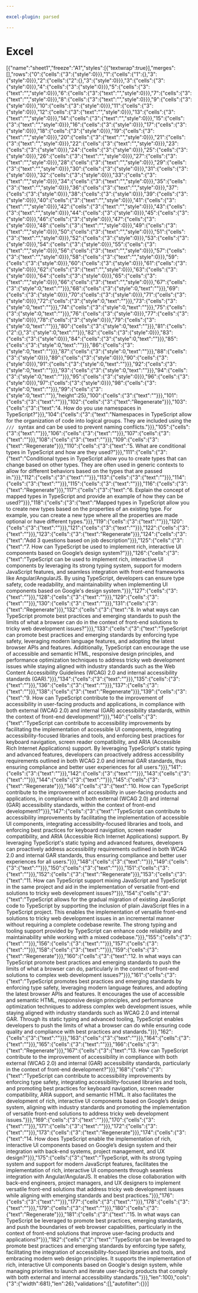 ```yaml
---

excel-plugin: parsed

---
```



# Excel
[{"name":"sheet1","freeze":"A1","styles":[{"textwrap":true}],"merges":[],"rows":{"0":{"cells":{"3":{"style":0}}},"1":{"cells":{"1":{},"3":{"style":0}}},"2":{"cells":{"2":{},"3":{"style":0}}},"3":{"cells":{"3":{"style":0}}},"4":{"cells":{"3":{"style":0}}},"5":{"cells":{"3":{"text":"","style":0}}},"6":{"cells":{"3":{"text":"","style":0}}},"7":{"cells":{"3":{"text":"","style":0}}},"8":{"cells":{"3":{"text":"","style":0}}},"9":{"cells":{"3":{"style":0}}},"10":{"cells":{"3":{"style":0}}},"11":{"cells":{"3":{"style":0}}},"12":{"cells":{"3":{"text":"","style":0}}},"13":{"cells":{"3":{"text":"","style":0}}},"14":{"cells":{"3":{"text":"","style":0}}},"15":{"cells":{"3":{"text":"","style":0}}},"16":{"cells":{"3":{"style":0}}},"17":{"cells":{"3":{"style":0}}},"18":{"cells":{"3":{"style":0}}},"19":{"cells":{"3":{"text":"","style":0}}},"20":{"cells":{"3":{"text":"","style":0}}},"21":{"cells":{"3":{"text":"","style":0}}},"22":{"cells":{"3":{"text":"","style":0}}},"23":{"cells":{"3":{"style":0}}},"24":{"cells":{"3":{"style":0}}},"25":{"cells":{"3":{"style":0}}},"26":{"cells":{"3":{"text":"","style":0}}},"27":{"cells":{"3":{"text":"","style":0}}},"28":{"cells":{"3":{"text":"","style":0}}},"29":{"cells":{"3":{"text":"","style":0}}},"30":{"cells":{"3":{"style":0}}},"31":{"cells":{"3":{"style":0}}},"32":{"cells":{"3":{"style":0}}},"33":{"cells":{"3":{"text":"","style":0}}},"34":{"cells":{"3":{"text":"","style":0}}},"35":{"cells":{"3":{"text":"","style":0}}},"36":{"cells":{"3":{"text":"","style":0}}},"37":{"cells":{"3":{"style":0}}},"38":{"cells":{"3":{"style":0}}},"39":{"cells":{"3":{"style":0}}},"40":{"cells":{"3":{"text":"","style":0}}},"41":{"cells":{"3":{"text":"","style":0}}},"42":{"cells":{"3":{"text":"","style":0}}},"43":{"cells":{"3":{"text":"","style":0}}},"44":{"cells":{"3":{"style":0}}},"45":{"cells":{"3":{"style":0}}},"46":{"cells":{"3":{"style":0}}},"47":{"cells":{"3":{"style":0}}},"48":{"cells":{"3":{"text":"","style":0}}},"49":{"cells":{"3":{"text":"","style":0}}},"50":{"cells":{"3":{"text":"","style":0}}},"51":{"cells":{"3":{"text":"","style":0}}},"52":{"cells":{"3":{"style":0}}},"53":{"cells":{"3":{"style":0}}},"54":{"cells":{"3":{"style":0}}},"55":{"cells":{"3":{"text":"","style":0}}},"56":{"cells":{"3":{"text":"","style":0}}},"57":{"cells":{"3":{"text":"","style":0}}},"58":{"cells":{"3":{"text":"","style":0}}},"59":{"cells":{"3":{"style":0}}},"60":{"cells":{"3":{"style":0}}},"61":{"cells":{"3":{"style":0}}},"62":{"cells":{"3":{"text":"","style":0}}},"63":{"cells":{"3":{"style":0}}},"64":{"cells":{"3":{"style":0}}},"65":{"cells":{"3":{"text":"","style":0}}},"66":{"cells":{"3":{"text":"","style":0}}},"67":{"cells":{"3":{"style":0,"text":""}}},"68":{"cells":{"3":{"style":0,"text":""}}},"69":{"cells":{"3":{"style":0}}},"70":{"cells":{"3":{"style":0}}},"71":{"cells":{"3":{"style":0}}},"72":{"cells":{"3":{"style":0,"text":""}}},"73":{"cells":{"3":{"style":0,"text":""}}},"74":{"cells":{"3":{"style":0,"text":""}}},"75":{"cells":{"3":{"style":0,"text":""}}},"76":{"cells":{"3":{"style":0}}},"77":{"cells":{"3":{"style":0}}},"78":{"cells":{"3":{"style":0}}},"79":{"cells":{"3":{"style":0,"text":""}}},"80":{"cells":{"3":{"style":0,"text":""}}},"81":{"cells":{"2":{},"3":{"style":0,"text":""}}},"82":{"cells":{"3":{"style":0}}},"83":{"cells":{"3":{"style":0}}},"84":{"cells":{"3":{"style":0,"text":""}}},"85":{"cells":{"3":{"style":0,"text":""}}},"86":{"cells":{"3":{"style":0,"text":""}}},"87":{"cells":{"3":{"style":0,"text":""}}},"88":{"cells":{"3":{"style":0}}},"89":{"cells":{"3":{"style":0}}},"90":{"cells":{"3":{"style":0}}},"91":{"cells":{"3":{"style":0,"text":""}}},"92":{"cells":{"3":{"style":0,"text":""}}},"93":{"cells":{"3":{"style":0,"text":""}}},"94":{"cells":{"3":{"style":0,"text":""}}},"95":{"cells":{"3":{"style":0}}},"96":{"cells":{"3":{"style":0}}},"97":{"cells":{"3":{"style":0}}},"98":{"cells":{"3":{"style":0,"text":""}}},"99":{"cells":{"3":{"style":0,"text":""}},"height":25},"100":{"cells":{"3":{"text":""}}},"101":{"cells":{"3":{"text":""}}},"102":{"cells":{"3":{"text":"Regenerate"}}},"103":{"cells":{"3":{"text":"4. How do you use namespaces in TypeScript?"}}},"104":{"cells":{"3":{"text":"Namespaces in TypeScript allow for the organization of code into logical groups. They are included using the `/// ` syntax and can be used to prevent naming conflicts."}}},"105":{"cells":{"3":{"text":""}}},"106":{"cells":{"3":{"text":""}}},"107":{"cells":{"3":{"text":""}}},"108":{"cells":{"3":{"text":""}}},"109":{"cells":{"3":{"text":"Regenerate"}}},"110":{"cells":{"3":{"text":"5. What are conditional types in TypeScript and how are they used?"}}},"111":{"cells":{"3":{"text":"Conditional types in TypeScript allow you to create types that can change based on other types. They are often used in generic contexts to allow for different behaviors based on the types that are passed in."}}},"112":{"cells":{"3":{"text":""}}},"113":{"cells":{"3":{"text":""}}},"114":{"cells":{"3":{"text":""}}},"115":{"cells":{"3":{"text":""}}},"116":{"cells":{"3":{"text":"Regenerate"}}},"117":{"cells":{"3":{"text":"6. Explain the concept of mapped types in TypeScript and provide an example of how they can be used?"}}},"118":{"cells":{"3":{"text":"Mapped types in TypeScript allow you to create new types based on the properties of an existing type. For example, you can create a new type where all the properties are made optional or have different types."}}},"119":{"cells":{"3":{"text":""}}},"120":{"cells":{"3":{"text":""}}},"121":{"cells":{"3":{"text":""}}},"122":{"cells":{"3":{"text":""}}},"123":{"cells":{"3":{"text":"Regenerate"}}},"124":{"cells":{"3":{"text":"Add 3 questions based on job description"}}},"125":{"cells":{"3":{"text":"7. How can TypeScript be used to implement rich, interactive UI components based on Google’s design system?"}}},"126":{"cells":{"3":{"text":"TypeScript can be used to implement rich, interactive UI components by leveraging its strong typing system, support for modern JavaScript features, and seamless integration with front-end frameworks like Angular/AngularJS. By using TypeScript, developers can ensure type safety, code readability, and maintainability when implementing UI components based on Google's design system."}}},"127":{"cells":{"3":{"text":""}}},"128":{"cells":{"3":{"text":""}}},"129":{"cells":{"3":{"text":""}}},"130":{"cells":{"3":{"text":""}}},"131":{"cells":{"3":{"text":"Regenerate"}}},"132":{"cells":{"3":{"text":"8. In what ways can TypeScript promote best practices and emerging standards to push the limits of what a browser can do in the context of front-end solutions to tricky web development issues?"}}},"133":{"cells":{"3":{"text":"TypeScript can promote best practices and emerging standards by enforcing type safety, leveraging modern language features, and adopting the latest browser APIs and features. Additionally, TypeScript can encourage the use of accessible and semantic HTML, responsive design principles, and performance optimization techniques to address tricky web development issues while staying aligned with industry standards such as the Web Content Accessibility Guidelines (WCAG) 2.0 and internal accessibility standards (GAR)."}}},"134":{"cells":{"3":{"text":""}}},"135":{"cells":{"3":{"text":""}}},"136":{"cells":{"3":{"text":""}}},"137":{"cells":{"3":{"text":""}}},"138":{"cells":{"3":{"text":"Regenerate"}}},"139":{"cells":{"3":{"text":"9. How can TypeScript contribute to the improvement of accessibility in user-facing products and applications, in compliance with both external (WCAG 2.0) and internal (GAR) accessibility standards, within the context of front-end development?"}}},"140":{"cells":{"3":{"text":"TypeScript can contribute to accessibility improvements by facilitating the implementation of accessible UI components, integrating accessibility-focused libraries and tools, and enforcing best practices for keyboard navigation, screen reader compatibility, and ARIA (Accessible Rich Internet Applications) support. By leveraging TypeScript's static typing and advanced features, developers can proactively address accessibility requirements outlined in both WCAG 2.0 and internal GAR standards, thus ensuring compliance and better user experiences for all users."}}},"141":{"cells":{"3":{"text":""}}},"142":{"cells":{"3":{"text":""}}},"143":{"cells":{"3":{"text":""}}},"144":{"cells":{"3":{"text":""}}},"145":{"cells":{"3":{"text":"Regenerate"}}},"146":{"cells":{"3":{"text":"10. How can TypeScript contribute to the improvement of accessibility in user-facing products and applications, in compliance with both external (WCAG 2.0) and internal (GAR) accessibility standards, within the context of front-end development?"}}},"147":{"cells":{"3":{"text":"TypeScript can contribute to accessibility improvements by facilitating the implementation of accessible UI components, integrating accessibility-focused libraries and tools, and enforcing best practices for keyboard navigation, screen reader compatibility, and ARIA (Accessible Rich Internet Applications) support. By leveraging TypeScript's static typing and advanced features, developers can proactively address accessibility requirements outlined in both WCAG 2.0 and internal GAR standards, thus ensuring compliance and better user experiences for all users."}}},"148":{"cells":{"3":{"text":""}}},"149":{"cells":{"3":{"text":""}}},"150":{"cells":{"3":{"text":""}}},"151":{"cells":{"3":{"text":""}}},"152":{"cells":{"3":{"text":"Regenerate"}}},"153":{"cells":{"3":{"text":"11. How can TypeScript support mixing JavaScript and TypeScript in the same project and aid in the implementation of versatile front-end solutions to tricky web development issues?"}}},"154":{"cells":{"3":{"text":"TypeScript allows for the gradual migration of existing JavaScript code to TypeScript by supporting the inclusion of plain JavaScript files in a TypeScript project. This enables the implementation of versatile front-end solutions to tricky web development issues in an incremental manner without requiring a complete codebase rewrite. The strong typing and tooling support provided by TypeScript can enhance code reliability and maintainability while working with a mixed codebase."}}},"155":{"cells":{"3":{"text":""}}},"156":{"cells":{"3":{"text":""}}},"157":{"cells":{"3":{"text":""}}},"158":{"cells":{"3":{"text":""}}},"159":{"cells":{"3":{"text":"Regenerate"}}},"160":{"cells":{"3":{"text":"12. In what ways can TypeScript promote best practices and emerging standards to push the limits of what a browser can do, particularly in the context of front-end solutions to complex web development issues?"}}},"161":{"cells":{"3":{"text":"TypeScript promotes best practices and emerging standards by enforcing type safety, leveraging modern language features, and adopting the latest browser APIs and features. It encourages the use of accessible and semantic HTML, responsive design principles, and performance optimization techniques to address complex web development issues, while staying aligned with industry standards such as WCAG 2.0 and internal GAR. Through its static typing and advanced tooling, TypeScript enables developers to push the limits of what a browser can do while ensuring code quality and compliance with best practices and standards."}}},"162":{"cells":{"3":{"text":""}}},"163":{"cells":{"3":{"text":""}}},"164":{"cells":{"3":{"text":""}}},"165":{"cells":{"3":{"text":""}}},"166":{"cells":{"3":{"text":"Regenerate"}}},"167":{"cells":{"3":{"text":"13. How can TypeScript contribute to the improvement of accessibility in compliance with both external (WCAG 2.0) and internal (GAR) accessibility standards, particularly in the context of front-end development?"}}},"168":{"cells":{"3":{"text":"TypeScript can contribute to accessibility improvements by enforcing type safety, integrating accessibility-focused libraries and tools, and promoting best practices for keyboard navigation, screen reader compatibility, ARIA support, and semantic HTML. It also facilitates the development of rich, interactive UI components based on Google’s design system, aligning with industry standards and promoting the implementation of versatile front-end solutions to address tricky web development issues."}}},"169":{"cells":{"3":{"text":""}}},"170":{"cells":{"3":{"text":""}}},"171":{"cells":{"3":{"text":""}}},"172":{"cells":{"3":{"text":""}}},"173":{"cells":{"3":{"text":"Regenerate"}}},"174":{"cells":{"3":{"text":"14. How does TypeScript enable the implementation of rich, interactive UI components based on Google’s design system and their integration with back-end systems, project management, and UX design?"}}},"175":{"cells":{"3":{"text":"TypeScript, with its strong typing system and support for modern JavaScript features, facilitates the implementation of rich, interactive UI components through seamless integration with Angular/AngularJS. It enables the close collaboration with back-end engineers, project managers, and UX designers to implement versatile front-end solutions that address tricky web development issues while aligning with emerging standards and best practices."}}},"176":{"cells":{"3":{"text":""}}},"177":{"cells":{"3":{"text":""}}},"178":{"cells":{"3":{"text":""}}},"179":{"cells":{"3":{"text":""}}},"180":{"cells":{"3":{"text":"Regenerate"}}},"181":{"cells":{"3":{"text":"15. In what ways can TypeScript be leveraged to promote best practices, emerging standards, and push the boundaries of web browser capabilities, particularly in the context of front-end solutions that improve user-facing products and applications?"}}},"182":{"cells":{"3":{"text":"TypeScript can be leveraged to promote best practices and emerging standards by enforcing type safety, facilitating the integration of accessibility-focused libraries and tools, and embracing modern web design principles. It supports the implementation of rich, interactive UI components based on Google's design system, while managing priorities to launch and iterate user-facing products that comply with both external and internal accessibility standards."}}},"len":100},"cols":{"3":{"width":681},"len":26},"validations":[],"autofilter":{}}]